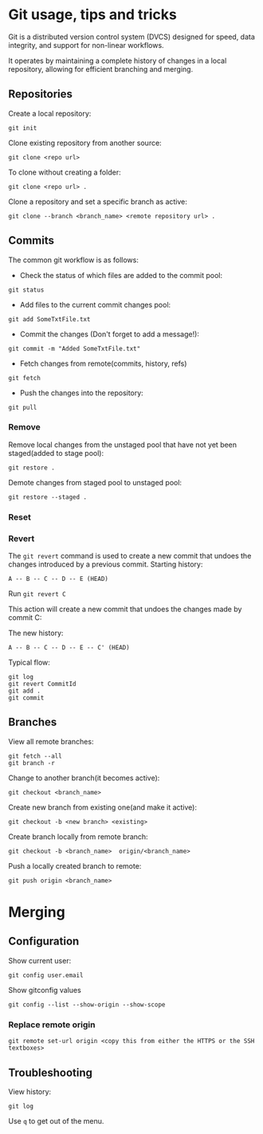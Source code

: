# Git usage, tips and tricks

Git is a distributed version control system (DVCS) designed for speed, data integrity, and support for non-linear workflows.

 It operates by maintaining a complete history of changes in a local repository, allowing for efficient branching and merging.


## Repositories

Create a local repository:
```
git init
```

Clone existing repository from another source:
```
git clone <repo url>
```
To clone without creating a folder:
```
git clone <repo url> .
```

Clone a repository and set a specific branch as active:
```
git clone --branch <branch_name> <remote repository url> . 
```

## Commits

The common git workflow is as follows:
* Check the status of which files are added to the commit pool:
```
git status
```

* Add files to the current commit changes pool:
```
git add SomeTxtFile.txt
```

* Commit the changes (Don't forget to add a message!):
```
git commit -m "Added SomeTxtFile.txt"
```

* Fetch changes from remote(commits, history, refs)
```
git fetch
```

* Push the changes into the repository:
```
git pull
```

### Remove
Remove local changes from the unstaged pool that have not yet been staged(added to stage pool):
```
git restore .
```
Demote changes from staged pool to unstaged pool:
```
git restore --staged .
```

### Reset

### Revert

The `git revert` command is used to create a new commit that undoes the changes introduced by a previous commit.
Starting history:
```
A -- B -- C -- D -- E (HEAD)
```

Run `git revert C`

This action will create a new commit that undoes the changes made by commit C:

The new history:
```
A -- B -- C -- D -- E -- C' (HEAD)
```

Typical flow:
```
git log
git revert CommitId
git add .
git commit
```

## Branches

View all remote branches:
```
git fetch --all
git branch -r
```

Change to another branch(it becomes active):
```
git checkout <branch_name>
```

Create new branch from existing one(and make it active):
```
git checkout -b <new branch> <existing>
```

Create branch locally from remote branch:
```
git checkout -b <branch_name>  origin/<branch_name>
```

Push a locally created branch to remote:
```
git push origin <branch_name>
```

# Merging

## Configuration

Show current user:
```
git config user.email
```

Show gitconfig values
```
git config --list --show-origin --show-scope
```

### Replace remote origin

```
git remote set-url origin <copy this from either the HTTPS or the SSH textboxes>      
```

## Troubleshooting

View history:
```
git log
```

Use `q` to get out of the menu.